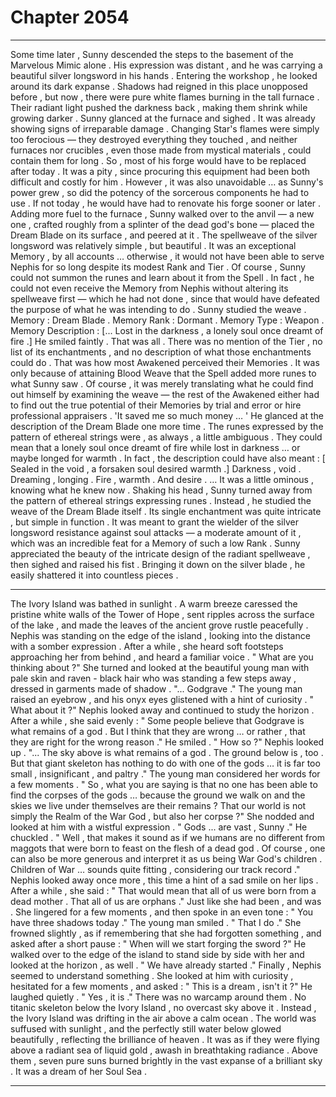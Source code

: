 
# Chapter 2054


---

Some time later , Sunny descended the steps to the basement of the Marvelous Mimic alone . His expression was distant , and he was carrying a beautiful silver longsword in his hands .
Entering the workshop , he looked around its dark expanse . Shadows had reigned in this place unopposed before , but now , there were pure white flames burning in the tall furnace . Their radiant light pushed the darkness back , making them shrink while growing darker .
Sunny glanced at the furnace and sighed .
It was already showing signs of irreparable damage . Changing Star's flames were simply too ferocious — they destroyed everything they touched , and neither furnaces nor crucibles , even those made from mystical materials , could contain them for long .
So , most of his forge would have to be replaced after today .
It was a pity , since procuring this equipment had been both difficult and costly for him . However , it was also unavoidable … as Sunny's power grew , so did the potency of the sorcerous components he had to use . If not today , he would have had to renovate his forge sooner or later .
Adding more fuel to the furnace , Sunny walked over to the anvil — a new one , crafted roughly from a splinter of the dead god's bone — placed the Dream Blade on its surface , and peered at it .
The spellweave of the silver longsword was relatively simple , but beautiful . It was an exceptional Memory , by all accounts … otherwise , it would not have been able to serve Nephis for so long despite its modest Rank and Tier .
Of course , Sunny could not summon the runes and learn about it from the Spell . In fact , he could not even receive the Memory from Nephis without altering its spellweave first — which he had not done , since that would have defeated the purpose of what he was intending to do .
Sunny studied the weave .
Memory : Dream Blade .
Memory Rank : Dormant .
Memory Type : Weapon .
Memory Description : [... Lost in the darkness , a lonely soul once dreamt of fire .]
He smiled faintly . That was all . There was no mention of the Tier , no list of its enchantments , and no description of what those enchantments could do . That was how most Awakened perceived their Memories .
It was only because of attaining Blood Weave that the Spell added more runes to what Sunny saw . Of course , it was merely translating what he could find out himself by examining the weave — the rest of the Awakened either had to find out the true potential of their Memories by trial and error or hire professional appraisers .
'It saved me so much money … '
He glanced at the description of the Dream Blade one more time . The runes expressed by the pattern of ethereal strings were , as always , a little ambiguous . They could mean that a lonely soul once dreamt of fire while lost in darkness … or maybe longed for warmth .
In fact , the description could have also meant :
[ Sealed in the void , a forsaken soul desired warmth .]
Darkness , void . Dreaming , longing . Fire , warmth . And desire .
… It was a little ominous , knowing what he knew now .
Shaking his head , Sunny turned away from the pattern of ethereal strings expressing runes . Instead , he studied the weave of the Dream Blade itself .
Its single enchantment was quite intricate , but simple in function . It was meant to grant the wielder of the silver longsword resistance against soul attacks — a moderate amount of it , which was an incredible feat for a Memory of such a low Rank .
Sunny appreciated the beauty of the intricate design of the radiant spellweave , then sighed and raised his fist .
Bringing it down on the silver blade , he easily shattered it into countless pieces .
***
The Ivory Island was bathed in sunlight . A warm breeze caressed the pristine white walls of the Tower of Hope , sent ripples across the surface of the lake , and made the leaves of the ancient grove rustle peacefully .
Nephis was standing on the edge of the island , looking into the distance with a somber expression . After a while , she heard soft footsteps approaching her from behind , and heard a familiar voice .
" What are you thinking about ?"
She turned and looked at the beautiful young man with pale skin and raven - black hair who was standing a few steps away , dressed in garments made of shadow .
"... Godgrave ."
The young man raised an eyebrow , and his onyx eyes glistened with a hint of curiosity .
" What about it ?"
Nephis looked away and continued to study the horizon .
After a while , she said evenly :
" Some people believe that Godgrave is what remains of a god . But I think that they are wrong … or rather , that they are right for the wrong reason ."
He smiled .
" How so ?"
Nephis looked up .
"... The sky above is what remains of a god . The ground below is , too . But that giant skeleton has nothing to do with one of the gods … it is far too small , insignificant , and paltry ."
The young man considered her words for a few moments .
" So , what you are saying is that no one has been able to find the corpses of the gods … because the ground we walk on and the skies we live under themselves are their remains ? That our world is not simply the Realm of the War God , but also her corpse ?"
She nodded and looked at him with a wistful expression .
" Gods ... are vast , Sunny ."
He chuckled .
" Well , that makes it sound as if we humans are no different from maggots that were born to feast on the flesh of a dead god . Of course , one can also be more generous and interpret it as us being War God's children . Children of War … sounds quite fitting , considering our track record ."
Nephis looked away once more , this time a hint of a sad smile on her lips .
After a while , she said :
" That would mean that all of us were born from a dead mother . That all of us are orphans ."
Just like she had been , and was .
She lingered for a few moments , and then spoke in an even tone :
" You have three shadows today ."
The young man smiled .
" That I do ."
She frowned slightly , as if remembering that she had forgotten something , and asked after a short pause :
" When will we start forging the sword ?"
He walked over to the edge of the island to stand side by side with her and looked at the horizon , as well .
" We have already started ."
Finally , Nephis seemed to understand something . She looked at him with curiosity , hesitated for a few moments , and asked :
" This is a dream , isn't it ?"
He laughed quietly .
" Yes , it is ."
There was no warcamp around them . No titanic skeleton below the Ivory Island , no overcast sky above it .
Instead , the Ivory Island was drifting in the air above a calm ocean . The world was suffused with sunlight , and the perfectly still water below glowed beautifully , reflecting the brilliance of heaven . It was as if they were flying above a radiant sea of liquid gold , awash in breathtaking radiance .
Above them , seven pure suns burned brightly in the vast expanse of a brilliant sky .
It was a dream of her Soul Sea .

---

